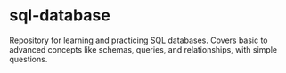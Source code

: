# sql-database

Repository for learning and practicing SQL databases. Covers basic to advanced concepts like schemas, queries, and relationships, with simple questions.
